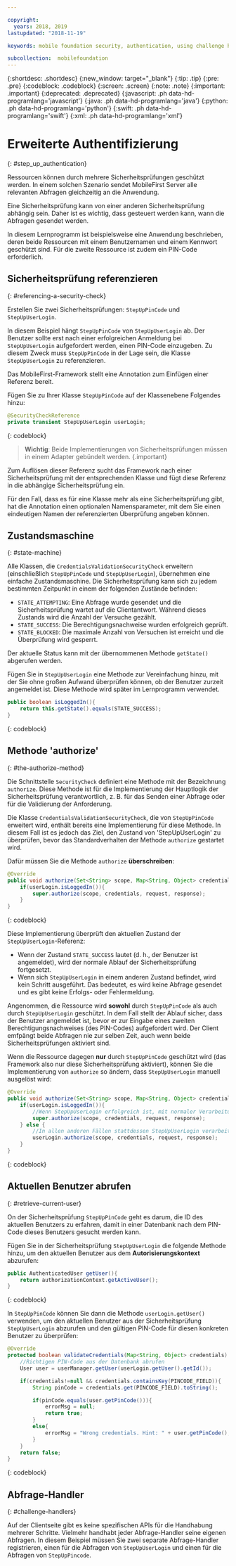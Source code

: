 ```yaml
---

copyright:
  years: 2018, 2019
lastupdated: "2018-11-19"

keywords: mobile foundation security, authentication, using challenge handlers

subcollection:  mobilefoundation
---
```


{:shortdesc: .shortdesc}
{:new_window: target="_blank"}
{:tip: .tip}
{:pre: .pre}
{:codeblock: .codeblock}
{:screen: .screen}
{:note: .note}
{:important: .important}
{:deprecated: .deprecated}
{:javascript: .ph data-hd-programlang='javascript'}
{:java: .ph data-hd-programlang='java'}
{:python: .ph data-hd-programlang='python'}
{:swift: .ph data-hd-programlang='swift'}
{:xml: .ph data-hd-programlang='xml'}

# Erweiterte Authentifizierung
{: #step_up_authentication}

Ressourcen können durch mehrere Sicherheitsprüfungen geschützt werden. In einem solchen Szenario sendet MobileFirst Server alle relevanten Abfragen gleichzeitig an die Anwendung.

Eine Sicherheitsprüfung kann von einer anderen Sicherheitsprüfung abhängig sein. Daher ist es wichtig, dass gesteuert werden kann, wann die Abfragen gesendet werden.

In diesem Lernprogramm ist beispielsweise eine Anwendung beschrieben, deren beide Ressourcen mit einem Benutzernamen und einem Kennwort geschützt sind. Für die zweite Ressource ist zudem ein PIN-Code erforderlich.

## Sicherheitsprüfung referenzieren
{: #referencing-a-security-check}

Erstellen Sie zwei Sicherheitsprüfungen: `StepUpPinCode` und `StepUpUserLogin`.

In diesem Beispiel hängt `StepUpPinCode` von `StepUpUserLogin` ab. Der Benutzer sollte erst nach einer erfolgreichen Anmeldung bei `StepUpUserLogin` aufgefordert werden, einen PIN-Code einzugeben. Zu diesem Zweck muss `StepUpPinCode`  in der Lage sein, die Klasse `StepUpUserLogin` zu referenzieren.

Das MobileFirst-Framework stellt eine Annotation zum Einfügen einer Referenz bereit.

Fügen Sie zu Ihrer Klasse `StepUpPinCode` auf der Klassenebene Folgendes hinzu:

```java
@SecurityCheckReference
private transient StepUpUserLogin userLogin;
```
{: codeblock}

>**Wichtig**: Beide Implementierungen von Sicherheitsprüfungen müssen in einem Adapter gebündelt werden.
{.important}

Zum Auflösen dieser Referenz sucht das Framework nach einer Sicherheitsprüfung mit der entsprechenden Klasse und fügt diese Referenz in die abhängige Sicherheitsprüfung ein.

Für den Fall, dass es für eine Klasse mehr als eine Sicherheitsprüfung gibt, hat die Annotation einen optionalen Namensparameter, mit dem Sie einen eindeutigen Namen der referenzierten Überprüfung angeben können.

## Zustandsmaschine
{: #state-machine}

Alle Klassen, die `CredentialsValidationSecurityCheck` erweitern (einschließlich `StepUpPinCode` und `StepUpUserLogin`), übernehmen eine einfache Zustandsmaschine. Die Sicherheitsprüfung kann sich zu jedem bestimmten Zeitpunkt in einem der folgenden Zustände befinden:

* `STATE_ATTEMPTING`: Eine Abfrage wurde gesendet und die Sicherheitsprüfung wartet auf die Clientantwort. Während dieses Zustands wird die Anzahl der Versuche gezählt.
* `STATE_SUCCESS`: Die Berechtigungsnachweise wurden erfolgreich geprüft.
* `STATE_BLOCKED`: Die maximale Anzahl von Versuchen ist erreicht und die Überprüfung wird gesperrt.

Der aktuelle Status kann mit der übernommenen Methode `getState()` abgerufen werden.

Fügen Sie in `StepUpUserLogin` eine Methode zur Vereinfachung hinzu, mit der Sie ohne großen Aufwand überprüfen können, ob der Benutzer zurzeit angemeldet ist. Diese Methode wird später im Lernprogramm verwendet.

```java
public boolean isLoggedIn(){
    return this.getState().equals(STATE_SUCCESS);
}
```
{: codeblock}

## Methode 'authorize'
{: #the-authorize-method}

Die Schnittstelle `SecurityCheck` definiert eine Methode mit der Bezeichnung `authorize`. Diese Methode ist für die Implementierung der Hauptlogik der Sicherheitsprüfung verantwortlich, z. B. für das Senden einer Abfrage oder für die Validierung der Anforderung.

Die Klasse `CredentialsValidationSecurityCheck`, die von `StepUpPinCode` erweitert wird, enthält bereits eine Implementierung für diese Methode. In diesem Fall ist es jedoch das Ziel, den Zustand von 'StepUpUserLogin' zu überprüfen, bevor das Standardverhalten der Methode `authorize` gestartet wird.

Dafür müssen Sie die Methode `authorize` **überschreiben**:

```java
@Override
public void authorize(Set<String> scope, Map<String, Object> credentials, HttpServletRequest request, AuthorizationResponse response) {
    if(userLogin.isLoggedIn()){
        super.authorize(scope, credentials, request, response);
    }
}
```
{: codeblock}

Diese Implementierung überprüft den aktuellen Zustand der `StepUpUserLogin`-Referenz:

* Wenn der Zustand `STATE_SUCCESS` lautet (d. h., der Benutzer ist angemeldet), wird der normale Ablauf der Sicherheitsprüfung fortgesetzt.
* Wenn sich `StepUpUserLogin` in einem anderen Zustand befindet, wird kein Schritt ausgeführt. Das bedeutet, es wird keine Abfrage gesendet und es gibt keine Erfolgs- oder Fehlermeldung.

Angenommen, die Ressource wird **sowohl** durch `StepUpPinCode` als auch durch `StepUpUserLogin` geschützt. In dem Fall stellt der Ablauf sicher, dass der Benutzer angemeldet ist, bevor er zur Eingabe eines zweiten Berechtigungsnachweises (des PIN-Codes) aufgefordert wird. Der Client emfpängt beide Abfragen nie zur selben Zeit, auch wenn beide Sicherheitsprüfungen aktiviert sind.

Wenn die Ressource dagegen **nur** durch `StepUpPinCode` geschützt wird (das Framework also nur diese Sicherheitsprüfung aktiviert), können Sie die Implementierung von `authorize` so ändern, dass `StepUpUserLogin` manuell ausgelöst wird:

```java
@Override
public void authorize(Set<String> scope, Map<String, Object> credentials, HttpServletRequest request, AuthorizationResponse response) {
    if(userLogin.isLoggedIn()){
        //Wenn StepUpUserLogin erfolgreich ist, mit normaler Verarbeitung von StepUpPinCode fortfahren
        super.authorize(scope, credentials, request, response);
    } else {
        //In allen anderen Fällen stattdessen StepUpUserLogin verarbeiten
        userLogin.authorize(scope, credentials, request, response);
    }
}
```
{: codeblock}

## Aktuellen Benutzer abrufen
{: #retrieve-current-user}

On der Sicherheitsprüfung `StepUpPinCode` geht es darum, die ID des aktuellen Benutzers zu erfahren, damit in einer Datenbank nach dem PIN-Code dieses Benutzers gesucht werden kann.

Fügen Sie in der Sicherheitsprüfung `StepUpUserLogin` die folgende Methode hinzu, um den aktuellen Benutzer aus dem **Autorisierungskontext** abzurufen:

```java
public AuthenticatedUser getUser(){
    return authorizationContext.getActiveUser();
}
```
{: codeblock}

In `StepUpPinCode` können Sie dann die Methode `userLogin.getUser()` verwenden, um den aktuellen Benutzer aus der Sicherheitsprüfung `StepUpUserLogin` abzurufen und den gültigen PIN-Code für diesen konkreten Benutzer zu überprüfen:

```java
@Override
protected boolean validateCredentials(Map<String, Object> credentials) {
    //Richtigen PIN-Code aus der Datenbank abrufen
    User user = userManager.getUser(userLogin.getUser().getId());

    if(credentials!=null && credentials.containsKey(PINCODE_FIELD)){
        String pinCode = credentials.get(PINCODE_FIELD).toString();

        if(pinCode.equals(user.getPinCode())){
            errorMsg = null;
            return true;
        }
        else{
            errorMsg = "Wrong credentials. Hint: " + user.getPinCode();
        }
    }
    return false;
}
```
{: codeblock}

## Abfrage-Handler
{: #challenge-handlers}

Auf der Clientseite gibt es keine spezifischen APIs für die Handhabung mehrerer Schritte. Vielmehr handhabt jeder Abfrage-Handler seine eigenen Abfragen. In diesem Beispiel müssen Sie zwei separate Abfrage-Handler registrieren, einen für die Abfragen von `StepUpUserLogin` und einen für die Abfragen von `StepUpPincode`.

